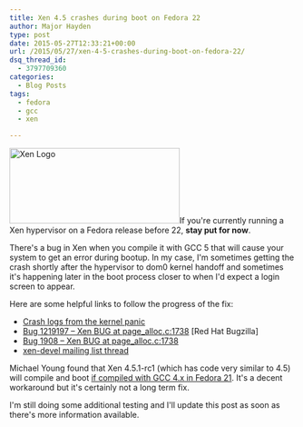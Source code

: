 ```yaml
---
title: Xen 4.5 crashes during boot on Fedora 22
author: Major Hayden
type: post
date: 2015-05-27T12:33:21+00:00
url: /2015/05/27/xen-4-5-crashes-during-boot-on-fedora-22/
dsq_thread_id:
  - 3797709360
categories:
  - Blog Posts
tags:
  - fedora
  - gcc
  - xen

---
```

[<img src="https://major.io/wp-content/uploads/2012/06/xen_logo_small-300x133.png" alt="Xen Logo" width="300" height="133" class="alignright size-medium wp-image-3397" srcset="https://major.io/wp-content/uploads/2012/06/xen_logo_small-300x133.png 300w, https://major.io/wp-content/uploads/2012/06/xen_logo_small.png 800w" sizes="(max-width: 300px) 100vw, 300px" />][1]If you're currently running a Xen hypervisor on a Fedora release before 22, **stay put for now**.

There's a bug in Xen when you compile it with GCC 5 that will cause your system to get an error during bootup. In my case, I'm sometimes getting the crash shortly after the hypervisor to dom0 kernel handoff and sometimes it's happening later in the boot process closer to when I'd expect a login screen to appear.

Here are some helpful links to follow the progress of the fix:

  * [Crash logs from the kernel panic][2]
  * [Bug 1219197 &#8211; Xen BUG at page_alloc.c:1738][3] [Red Hat Bugzilla]
  * [Bug 1908 &#8211; Xen BUG at page_alloc.c:1738][4]
  * [xen-devel mailing list thread][5]

Michael Young found that Xen 4.5.1-rc1 (which has code very similar to 4.5) will compile and boot [if compiled with GCC 4.x in Fedora 21][6]. It's a decent workaround but it's certainly not a long term fix.

I'm still doing some additional testing and I'll update this post as soon as there's more information available.

 [1]: https://major.io/wp-content/uploads/2012/06/xen_logo_small.png
 [2]: https://gist.github.com/major/baa0e2eee7de51a2bcd1
 [3]: https://bugzilla.redhat.com/show_bug.cgi?id=1219197
 [4]: http://bugzilla.xensource.com/bugzilla/show_bug.cgi?id=1908
 [5]: http://lists.xen.org/archives/html/xen-devel/2015-05/msg02604.html
 [6]: http://lists.xen.org/archives/html/xen-devel/2015-05/msg02769.html
